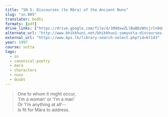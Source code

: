 ```yaml
---
title: "SN 5: Discourses (to Māra) of the Ancient Nuns"
slug: "sn.005"
translator: bodhi
formats: [pdf]
drive_links: ["https://drive.google.com/file/d/1M4OxwZLlBaBDzWVcjrln9dsoH2zj8t_l"]
alternate_url: "http://www.bhikkhuni.net/bhikkhuni-samyutta-discourses-of-the-ancient-nuns/"
external_url: "https://www.bps.lk/library-search-select.php?id=bl143"
year: 1997
course: sutta
tags: 
  - sn
  - canonical-poetry
  - mara
  - characters
  - nuns
  - doubt
---
```


> One to whom it might occur,  
’I’m a woman’ or ’I’m a man’  
Or ’I’m anything at all’--  
Is fit for Māra to address.
